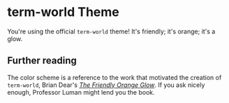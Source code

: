 # term-world Theme

You're using the official `term-world` theme! It's friendly; it's orange; it's a glow.

## Further reading

The color scheme is a reference to the work that motivated the creation of `term-world`,
Brian Dear's [_The Friendly Orange Glow_](http://www.friendlyorangeglow.com). If
you ask nicely enough, Professor Luman might lend you the book.